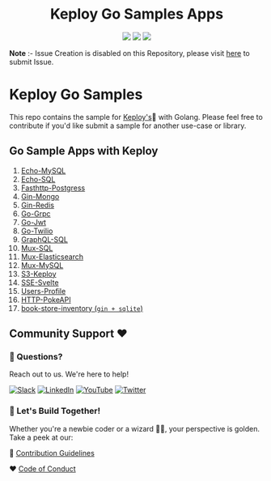 <h1 align="center"> Keploy Go Samples Apps </h1>
<p align="center">

  <a href="CODE_OF_CONDUCT.md" alt="Contributions welcome">
    <img src="https://img.shields.io/badge/Contributions-Welcome-brightgreen?logo=github" /></a>
    
  <a href="https://join.slack.com/t/keploy/shared_invite/zt-357qqm9b5-PbZRVu3Yt2rJIa6ofrwWNg" alt="Slack">
    <img src=".github/slack.svg" /></a>
    
  <a href="https://opensource.org/licenses/Apache-2.0" alt="License">
    <img src=".github/License-Apache_2.0-blue.svg" /></a>

**Note** :- Issue Creation is disabled on this Repository, please visit [here](https://github.com/keploy/keploy/issues/new/choose) to submit Issue.

# Keploy Go Samples
This repo contains the sample for [Keploy's](https://keploy.io)🐰 with Golang. Please feel free to contribute if you'd like submit a sample for another use-case or library.


## Go Sample Apps with Keploy

1. [Echo-MySQL](https://github.com/keploy/samples-go/tree/main/echo-mysql)
2. [Echo-SQL](https://github.com/keploy/samples-go/tree/main/echo-sql)
3. [Fasthttp-Postgress](https://github.com/keploy/samples-go/tree/main/fasthttp-postgres)
4. [Gin-Mongo](https://github.com/keploy/samples-go/tree/main/gin-mongo)
5. [Gin-Redis](https://github.com/keploy/samples-go/tree/main/gin-redis)
6. [Go-Grpc](https://github.com/keploy/samples-go/tree/main/go-grpc)
7. [Go-Jwt](https://github.com/keploy/samples-go/tree/main/go-jwt)
8. [Go-Twilio](https://github.com/keploy/samples-go/tree/main/go-twilio)
9. [GraphQL-SQL](https://github.com/keploy/samples-go/tree/main/graphql-sql)
10. [Mux-SQL](https://github.com/keploy/samples-go/tree/main/mux-sql)
11. [Mux-Elasticsearch](https://github.com/keploy/samples-go/tree/main/mux-elasticsearch)
12. [Mux-MySQL](https://github.com/keploy/samples-go/tree/main/mux-mysql)
13. [S3-Keploy](https://github.com/keploy/samples-go/tree/main/S3-Keploy)
14. [SSE-Svelte](https://github.com/keploy/samples-go/tree/main/sse-svelte)
15. [Users-Profile](https://github.com/keploy/samples-go/tree/main/users-profile)
16. [HTTP-PokeAPI](https://github.com/keploy/samples-go/tree/main/http-pokeapi)
17. [book-store-inventory (`gin + sqlite`) ](https://github.com/keploy/samples-go/tree/main/book-store-inventory)


## Community Support ❤️

### 🤔 Questions?
Reach out to us. We're here to help!

[![Slack](https://img.shields.io/badge/Slack-4A154B?style=for-the-badge&logo=slack&logoColor=white)](https://join.slack.com/t/keploy/shared_invite/zt-357qqm9b5-PbZRVu3Yt2rJIa6ofrwWNg)
[![LinkedIn](https://img.shields.io/badge/linkedin-%230077B5.svg?style=for-the-badge&logo=linkedin&logoColor=white)](https://www.linkedin.com/company/keploy/)
[![YouTube](https://img.shields.io/badge/YouTube-%23FF0000.svg?style=for-the-badge&logo=YouTube&logoColor=white)](https://www.youtube.com/channel/UC6OTg7F4o0WkmNtSoob34lg)
[![Twitter](https://img.shields.io/badge/Twitter-%231DA1F2.svg?style=for-the-badge&logo=Twitter&logoColor=white)](https://twitter.com/Keployio)

### 💖 Let's Build Together!
Whether you're a newbie coder or a wizard 🧙‍♀️, your perspective is golden. Take a peek at our:

📜 [Contribution Guidelines](https://github.com/keploy/keploy/blob/main/CONTRIBUTING.md)

❤️ [Code of Conduct](https://github.com/keploy/keploy/blob/main/CODE_OF_CONDUCT.md)
